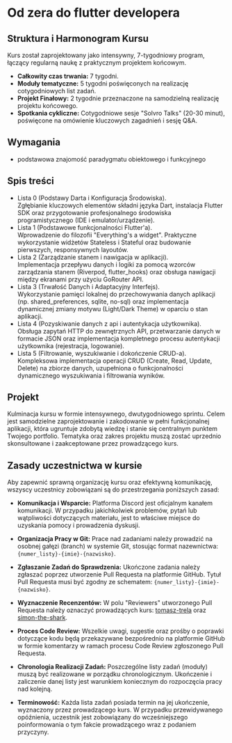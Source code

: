 # Od zera do flutter developera

## Struktura i Harmonogram Kursu

Kurs został zaprojektowany jako intensywny, 7-tygodniowy program, łączący regularną naukę z praktycznym projektem końcowym.

* **Całkowity czas trwania:** 7 tygodni.
* **Moduły tematyczne:** 5 tygodni poświęconych na realizację cotygodniowych list zadań.
* **Projekt Finałowy:** 2 tygodnie przeznaczone na samodzielną realizację projektu końcowego.
* **Spotkania cykliczne:** Cotygodniowe sesje "Solvro Talks" (20-30 minut), poświęcone na omówienie kluczowych zagadnień i sesję Q&A.

## Wymagania

* podstawowa znajomość paradygmatu obiektowego i funkcyjnego

## Spis treści

* Lista 0 (Podstawy Darta i Konfiguracja Środowiska).  
Zgłębianie kluczowych elementów składni języka Dart, instalacja Flutter SDK oraz przygotowanie profesjonalnego środowiska programistycznego (IDE i emulator/urządzenie).
* Lista 1 (Podstawowe funkcjonalności Flutter'a).  
Wprowadzenie do filozofii "Everything's a widget". Praktyczne wykorzystanie widżetów Stateless i Stateful oraz budowanie pierwszych, responsywnych layoutów.
* Lista 2 (Zarządzanie stanem i nawigacja w aplikacji).  
Implementacja przepływu danych i logiki za pomocą wzorców zarządzania stanem (Riverpod, flutter_hooks) oraz obsługa nawigacji między ekranami przy użyciu GoRouter API.
* Lista 3 (Trwałość Danych i Adaptacyjny Interfejs).  
Wykorzystanie pamięci lokalnej do przechowywania danych aplikacji (np. shared_preferences, sqlite, no-sql) oraz implementacja dynamicznej zmiany motywu (Light/Dark Theme) w oparciu o stan aplikacji.
* Lista 4 (Pozyskiwanie danych z api i autentykacja użytkownika).  
Obsługa zapytań HTTP do zewnętrznych API, przetwarzanie danych w formacie JSON oraz implementacja kompletnego procesu autentykacji użytkownika (rejestracja, logowanie).
* Lista 5 (Filtrowanie, wyszukiwanie i dokończenie CRUD-a).  
Kompleksowa implementacja operacji CRUD (Create, Read, Update, Delete) na zbiorze danych, uzupełniona o funkcjonalności dynamicznego wyszukiwania i filtrowania wyników.

## Projekt

Kulminacja kursu w formie intensywnego, dwutygodniowego sprintu. Celem jest samodzielne zaprojektowanie i zakodowanie w pełni funkcjonalnej aplikacji, która ugruntuje zdobytą wiedzę i stanie się centralnym punktem Twojego portfolio. Tematyka oraz zakres projektu muszą zostać uprzednio skonsultowane i zaakceptowane przez prowadzącego kurs.

## Zasady uczestnictwa w kursie

Aby zapewnić sprawną organizację kursu oraz efektywną komunikację, wszyscy uczestnicy zobowiązani są do przestrzegania poniższych zasad:

* **Komunikacja i Wsparcie:** Platforma Discord jest oficjalnym kanałem komunikacji. W przypadku jakichkolwiek problemów, pytań lub wątpliwości dotyczących materiału, jest to właściwe miejsce do uzyskania pomocy i prowadzenia dyskusji.

* **Organizacja Pracy w Git:** Prace nad zadaniami należy prowadzić na osobnej gałęzi (branch) w systemie Git, stosując format nazewnictwa: `{numer_listy}-{imie}-{nazwisko}`.

* **Zgłaszanie Zadań do Sprawdzenia:** Ukończone zadania należy zgłaszać poprzez utworzenie Pull Requesta na platformie GitHub. Tytuł Pull Requesta musi być zgodny ze schematem: `{numer_listy}-{imie}-{nazwisko}`.

* **Wyznaczenie Recenzentów:** W polu "Reviewers" utworzonego Pull Requesta należy oznaczyć prowadzących kurs: [tomasz-trela](https://github.com/tomasz-trela) oraz [simon-the-shark](https://github.com/simon-the-shark).

* **Proces Code Review:** Wszelkie uwagi, sugestie oraz prośby o poprawki dotyczące kodu będą przekazywane bezpośrednio na platformie GitHub w formie komentarzy w ramach procesu Code Review zgłoszonego Pull Requesta.

* **Chronologia Realizacji Zadań:** Poszczególne listy zadań (moduły) muszą być realizowane w porządku chronologicznym. Ukończenie i zaliczenie danej listy jest warunkiem koniecznym do rozpoczęcia pracy nad kolejną.

* **Terminowość:** Każda lista zadań posiada termin na jej ukończenie, wyznaczony przez prowadzącego kurs. W przypadku przewidywanego opóźnienia, uczestnik jest zobowiązany do wcześniejszego poinformowania o tym fakcie prowadzącego wraz z podaniem przyczyny.
